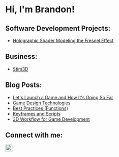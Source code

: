 <h1>Hi, I'm Brandon! <br/></h1>

<h2>Software Development Projects:</h2>

- [Holographic Shader Modeling the Fresnel Effect](https://github.com/plumbobb/plumbob/blob/main/holographic.hlsl)

<h2>Business:</h2>

- [Stim3D](https://www.etsy.com/shop/Stim3D?ref=shop-header-name&listing_id=1898600037&from_page=listing)

<h2>Blog Posts:</h2>

- [Let's Launch a Game and How It's Going So Far](https://blogs.oregonstate.edu/programmingwithplumbo/lets-launch-a-game-and-how-its-going-so-far/)
- [Game Design Technologies](https://blogs.oregonstate.edu/programmingwithplumbo/technologies/)
- [Best Practices (Functions)](https://blogs.oregonstate.edu/programmingwithplumbo/best-practices-functions/)
- [Keyframes and Scripts](https://blogs.oregonstate.edu/programmingwithplumbo/keyframes-and-scripts/)
- [3D Workflow for Game Development](https://blogs.oregonstate.edu/programmingwithplumbo/3d-workflow-for-game-development/)

<h2>Connect with me:</h2>

[<img align="left" alt="BrandonPlumbo | LinkedIn" width="22px" src="https://cdn.jsdelivr.net/npm/simple-icons@v3/icons/linkedin.svg" />][linkedin]

[linkedin]: https://www.linkedin.com/in/brandon-p-255226104

